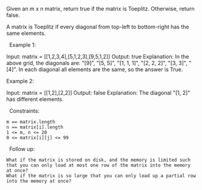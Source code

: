 Given an m x n matrix, return true if the matrix is Toeplitz. Otherwise, return false.

A matrix is Toeplitz if every diagonal from top-left to bottom-right has the same elements.

 
Example 1:

Input: matrix = [[1,2,3,4],[5,1,2,3],[9,5,1,2]]
Output: true
Explanation:
In the above grid, the diagonals are:
"[9]", "[5, 5]", "[1, 1, 1]", "[2, 2, 2]", "[3, 3]", "[4]".
In each diagonal all elements are the same, so the answer is True.


Example 2:

Input: matrix = [[1,2],[2,2]]
Output: false
Explanation:
The diagonal "[1, 2]" has different elements.


 
Constraints:


	m == matrix.length
	n == matrix[i].length
	1 <= m, n <= 20
	0 <= matrix[i][j] <= 99


 
Follow up:


	What if the matrix is stored on disk, and the memory is limited such that you can only load at most one row of the matrix into the memory at once?
	What if the matrix is so large that you can only load up a partial row into the memory at once?

